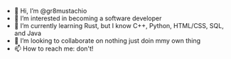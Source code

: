 - 👋 Hi, I’m @gr8mustachio
- 👀 I’m interested in becoming a software developer
- 🌱 I’m currently learning Rust, but I know C++, Python, HTML/CSS, SQL, and Java
- 💞️ I’m looking to collaborate on nothing just doin mmy own thing
- 📫 How to reach me: don't!

<!---
gr8mustachio/gr8mustachio is a ✨ special ✨ repository because its `README.md` (this file) appears on your GitHub profile.
You can click the Preview link to take a look at your changes.
--->
